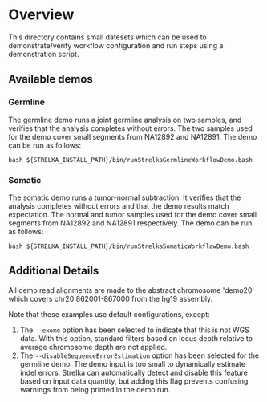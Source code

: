 
# Overview

This directory contains small datesets which can be used to
demonstrate/verify workflow configuration and run steps using a
demonstration script.

## Available demos

### Germline

The germline demo runs a joint germline analysis on two samples, and verifies
that the analysis completes without errors. The two samples used for the
demo cover small segments from NA12892 and NA12891. The demo can be run as
follows:

    bash ${STRELKA_INSTALL_PATH}/bin/runStrelkaGermlineWorkflowDemo.bash


### Somatic

The somatic demo runs a tumor-normal subtraction. It verifies that the analysis
completes without errors and that the demo results match expectation. The normal
and tumor samples used for the demo cover small segments from NA12892 and NA12891
respectively. The demo can be run as follows:

    bash ${STRELKA_INSTALL_PATH}/bin/runStrelkaSomaticWorkflowDemo.bash


## Additional Details

All demo read alignments are made to the abstract chromosome 'demo20' which
covers chr20:862001-867000 from the hg19 assembly.

Note that these examples use default configurations, except:
1. The `--exome` option has been selected to indicate that this is not WGS
data. With this option, standard filters based on locus depth relative to
average chromosome depth are not applied.
2. The `--disableSequenceErrorEstimation` option has been selected for the
germline demo. The demo input is too small to dynamically estimate indel
errors. Strelka can automatically detect and disable this feature based on
input data quantity, but adding this flag prevents confusing warnings
from being printed in the demo run.

